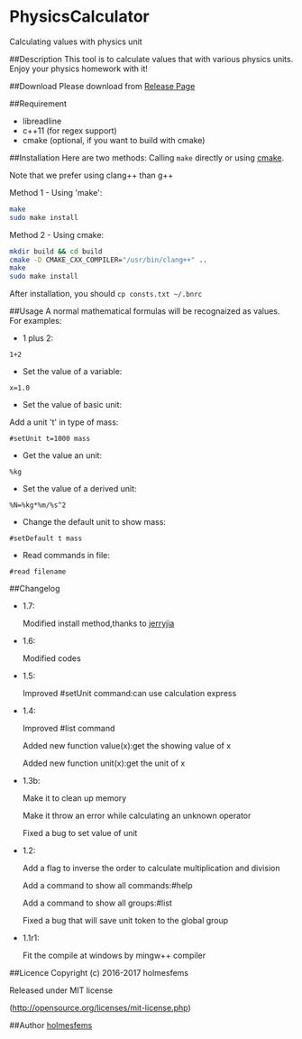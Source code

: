 PhysicsCalculator
====
Calculating values with physics unit

##Description
This tool is to calculate values that with various physics units. Enjoy your physics homework with it!

##Download
Please download from [Release Page](https://github.com/holmesfems/UnitCalculator/releases)

##Requirement
* libreadline
* c++11 (for regex support)
* cmake (optional, if you want to build with cmake)


##Installation
Here are two methods: Calling `make` directly or using [cmake](https://cmake.org/runningcmake/).

Note that we prefer using clang++ than g++

Method 1 - Using 'make':

```sh
make
sudo make install
```

Method 2 - Using cmake:

```sh
mkdir build && cd build
cmake -D CMAKE_CXX_COMPILER="/usr/bin/clang++" ..
make
sudo make install
```

After installation, you should `cp consts.txt ~/.bnrc`

##Usage
A normal mathematical formulas will be recognaized as values.
For examples:

* 1 plus 2:

`1+2`

* Set the value of a variable:

`x=1.0`

* Set the value of basic unit:

Add a unit 't' in type of mass:

`#setUnit t=1000 mass`

* Get the value an unit:

`%kg`

* Set the value of a derived unit:

`%N=%kg*%m/%s^2`

* Change the default unit to show mass:

`#setDefault t mass`

* Read commands in file:

`#read filename`

##Changelog
* 1.7:

    Modified install method,thanks to [jerryjia](https://github.com/jerryjiahaha)

* 1.6:

    Modified codes

* 1.5:

    Improved #setUnit command:can use calculation express

* 1.4:

    Improved #list command

    Added new function value(x):get the showing value of x

    Added new function unit(x):get the unit of x

* 1.3b:

    Make it to clean up memory

    Make it throw an error while calculating an unknown operator

    Fixed a bug to set value of unit

* 1.2:

    Add a flag to inverse the order to calculate multiplication and division

    Add a command to show all commands:#help

    Add a command to show all groups:#list

    Fixed a bug that will save unit token to the global group

* 1.1r1:

    Fit the compile at windows by mingw++ compiler

##Licence
Copyright (c) 2016-2017 holmesfems

Released under MIT license

(http://opensource.org/licenses/mit-license.php)

##Author
[holmesfems](https://github.com/holmesfems)
